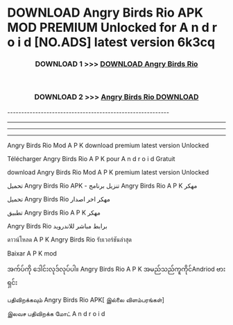 # DOWNLOAD Angry Birds Rio  APK MOD PREMIUM Unlocked for A n d r o i d [NO.ADS] latest version 6k3cq 



<div align="center">

<h3>DOWNLOAD 1 >>> <a href="https://getmod2.web.app/?judul=Angry Birds Rio ">DOWNLOAD Angry Birds Rio </a></h3><br>

<h3>DOWNLOAD 2 >>> <a href="https://getmod2.web.app/?judul=Angry Birds Rio ">Angry Birds Rio  DOWNLOAD </a></h3>

</div>
----------------------------------------------------------

----------------------------------------------------------

----------------------------------------------------------

----------------------------------------------------------

Angry Birds Rio  Mod A P K download premium latest version Unlocked

Télécharger Angry Birds Rio  A P K pour A n d r o i d Gratuit

download Angry Birds Rio  Mod A P K premium latest version Unlocked

تحميل Angry Birds Rio  APK - تنزيل برنامج Angry Birds Rio  A P K مهكر

تحميل Angry Birds Rio  مهكر اخر اصدار

تطبيق Angry Birds Rio  A P K مهكر

Angry Birds Rio  برابط مباشر للاندرويد

ดาวน์โหลด A P K Angry Birds Rio  รับเวอร์ชันล่าสุด

Baixar A P K mod

အက်ပ်ကို ဒေါင်းလုဒ်လုပ်ပါ။ Angry Birds Rio  A P K အမည်သည်ကူကိုင်Andriod ဗားရှင်း

பதிவிறக்கவும் Angry Birds Rio  APK[ இல்லை விளம்பரங்கள்] 
 
இலவச பதிவிறக்க மோட் A n d r o i d



